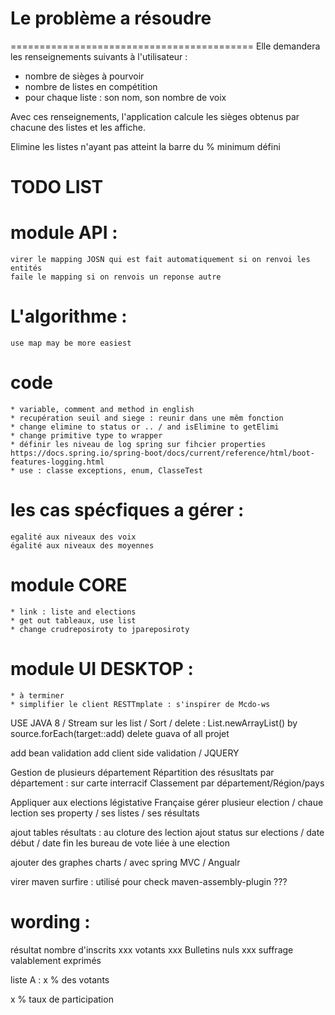 # Le problème a résoudre

==========================================
Elle demandera les renseignements suivants à l'utilisateur :
- nombre de sièges à pourvoir
- nombre de listes en compétition
- pour chaque liste : son nom, son nombre de voix

Avec ces renseignements, l'application calcule les sièges obtenus par chacune des listes et les affiche.

Elimine les listes n'ayant pas atteint la barre du % minimum défini


# TODO LIST


# module API : 
	virer le mapping JOSN qui est fait automatiquement si on renvoi les entités
	faile le mapping si on renvois un reponse autre


# L'algorithme : 
	use map may be more easiest
	

# code 
	* variable, comment and method in english
	* recupération seuil and siege : reunir dans une mêm fonction
	* change elimine to status or .. / and isElimine to getElimi
	* change primitive type to wrapper
	* définir les niveau de log spring sur fihcier properties
	https://docs.spring.io/spring-boot/docs/current/reference/html/boot-features-logging.html
	* use : classe exceptions, enum, ClasseTest

# les cas spécfiques a gérer : 
	egalité aux niveaux des voix
	égalité aux niveaux des moyennes	



# module CORE
	* link : liste and elections 
	* get out tableaux, use list
	* change crudreposiroty to jpareposiroty

# module UI DESKTOP :
	* à terminer 
	* simplifier le client RESTTmplate : s'inspirer de Mcdo-ws


USE JAVA 8 / Stream sur les list / Sort /
delete : List.newArrayList() by source.forEach(target::add)
delete guava of all projet

add bean validation
add client side validation / JQUERY

Gestion de plusieurs département
Répartition des résusltats par département : sur carte interracif
Classement par département/Région/pays

Appliquer aux elections légistative Française
gérer plusieur election / chaue lection ses property / ses listes / ses résultats

ajout tables résultats : au cloture des lection
ajout status sur elections / date début / date fin
les bureau de vote liée à une election 

ajouter des graphes charts / avec spring MVC / Angualr


virer maven surfire : 
utilisé pour <!-- pour l'installation de l'artifact du projet dans le dépôt local Maven -->
check maven-assembly-plugin ???

# wording : 
résultat
nombre d'inscrits
xxx votants
xxx Bulletins nuls
xxx suffrage valablement exprimés

liste A : x % des votants

x % taux de participation


